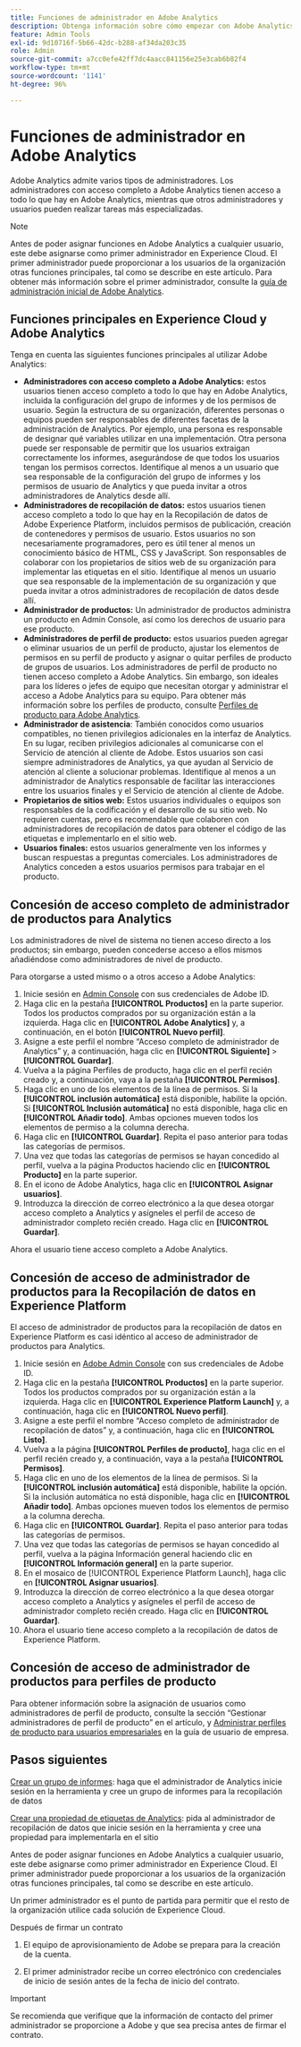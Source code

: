 ```yaml
---
title: Funciones de administrador en Adobe Analytics
description: Obtenga información sobre cómo empezar con Adobe Analytics, los tipos de funciones generales y el inicio de sesión en la interfaz de usuario.
feature: Admin Tools
exl-id: 9d10716f-5b66-42dc-b288-af34da203c35
role: Admin
source-git-commit: a7cc0efe42ff7dc4aacc841156e25e3cab6b82f4
workflow-type: tm+mt
source-wordcount: '1141'
ht-degree: 96%

---
```


# Funciones de administrador en Adobe Analytics

Adobe Analytics admite varios tipos de administradores. Los administradores con acceso completo a Adobe Analytics tienen acceso a todo lo que hay en Adobe Analytics, mientras que otros administradores y usuarios pueden realizar tareas más especializadas.

>[!NOTE]
>
>Antes de poder asignar funciones en Adobe Analytics a cualquier usuario, este debe asignarse como primer administrador en Experience Cloud. El primer administrador puede proporcionar a los usuarios de la organización otras funciones principales, tal como se describe en este artículo. Para obtener más información sobre el primer administrador, consulte la [guía de administración inicial de Adobe Analytics](/help/admin/admin-console/first-admin-guide.md).


## Funciones principales en Experience Cloud y Adobe Analytics

Tenga en cuenta las siguientes funciones principales al utilizar Adobe Analytics:

* **Administradores con acceso completo a Adobe Analytics:** estos usuarios tienen acceso completo a todo lo que hay en Adobe Analytics, incluida la configuración del grupo de informes y de los permisos de usuario. Según la estructura de su organización, diferentes personas o equipos pueden ser responsables de diferentes facetas de la administración de Analytics. Por ejemplo, una persona es responsable de designar qué variables utilizar en una implementación. Otra persona puede ser responsable de permitir que los usuarios extraigan correctamente los informes, asegurándose de que todos los usuarios tengan los permisos correctos. Identifique al menos a un usuario que sea responsable de la configuración del grupo de informes y los permisos de usuario de Analytics y que pueda invitar a otros administradores de Analytics desde allí.
* **Administradores de recopilación de datos:** estos usuarios tienen acceso completo a todo lo que hay en la Recopilación de datos de Adobe Experience Platform, incluidos permisos de publicación, creación de contenedores y permisos de usuario. Estos usuarios no son necesariamente programadores, pero es útil tener al menos un conocimiento básico de HTML, CSS y JavaScript. Son responsables de colaborar con los propietarios de sitios web de su organización para implementar las etiquetas en el sitio. Identifique al menos un usuario que sea responsable de la implementación de su organización y que pueda invitar a otros administradores de recopilación de datos desde allí.
* **Administrador de productos:** Un administrador de productos administra un producto en Admin Console, así como los derechos de usuario para ese producto.
* **Administradores de perfil de producto:** estos usuarios pueden agregar o eliminar usuarios de un perfil de producto, ajustar los elementos de permisos en su perfil de producto y asignar o quitar perfiles de producto de grupos de usuarios. Los administradores de perfil de producto no tienen acceso completo a Adobe Analytics. Sin embargo, son ideales para los líderes o jefes de equipo que necesitan otorgar y administrar el acceso a Adobe Analytics para su equipo. Para obtener más información sobre los perfiles de producto, consulte [Perfiles de producto para Adobe Analytics](/help/admin/admin-console/permissions/product-profile.md).
* **Administrador de asistencia**: También conocidos como usuarios compatibles, no tienen privilegios adicionales en la interfaz de Analytics. En su lugar, reciben privilegios adicionales al comunicarse con el Servicio de atención al cliente de Adobe. Estos usuarios son casi siempre administradores de Analytics, ya que ayudan al Servicio de atención al cliente a solucionar problemas. Identifique al menos a un administrador de Analytics responsable de facilitar las interacciones entre los usuarios finales y el Servicio de atención al cliente de Adobe.
* **Propietarios de sitios web:** Estos usuarios individuales o equipos son responsables de la codificación y el desarrollo de su sitio web. No requieren cuentas, pero es recomendable que colaboren con administradores de recopilación de datos para obtener el código de las etiquetas e implementarlo en el sitio web.
* **Usuarios finales:** estos usuarios generalmente ven los informes y buscan respuestas a preguntas comerciales. Los administradores de Analytics conceden a estos usuarios permisos para trabajar en el producto.

## Concesión de acceso completo de administrador de productos para Analytics

Los administradores de nivel de sistema no tienen acceso directo a los productos; sin embargo, pueden concederse acceso a ellos mismos añadiéndose como administradores de nivel de producto.

Para otorgarse a usted mismo o a otros acceso a Adobe Analytics:

1. Inicie sesión en [Admin Console](https://adminconsole.adobe.com/) con sus credenciales de Adobe ID.
1. Haga clic en la pestaña **[!UICONTROL Productos]** en la parte superior. Todos los productos comprados por su organización están a la izquierda. Haga clic en **[!UICONTROL Adobe Analytics]** y, a continuación, en el botón **[!UICONTROL Nuevo perfil]**.
1. Asigne a este perfil el nombre “Acceso completo de administrador de Analytics” y, a continuación, haga clic en **[!UICONTROL Siguiente]** > **[!UICONTROL Guardar]**.
1. Vuelva a la página Perfiles de producto, haga clic en el perfil recién creado y, a continuación, vaya a la pestaña **[!UICONTROL Permisos]**.
1. Haga clic en uno de los elementos de la línea de permisos. Si la **[!UICONTROL inclusión automática]** está disponible, habilite la opción. Si **[!UICONTROL Inclusión automática]** no está disponible, haga clic en **[!UICONTROL Añadir todo]**. Ambas opciones mueven todos los elementos de permiso a la columna derecha.
1. Haga clic en **[!UICONTROL Guardar]**.
Repita el paso anterior para todas las categorías de permisos.
1. Una vez que todas las categorías de permisos se hayan concedido al perfil, vuelva a la página Productos haciendo clic en **[!UICONTROL Producto]** en la parte superior.
1. En el icono de Adobe Analytics, haga clic en **[!UICONTROL Asignar usuarios]**.
1. Introduzca la dirección de correo electrónico a la que desea otorgar acceso completo a Analytics y asígneles el perfil de acceso de administrador completo recién creado. Haga clic en **[!UICONTROL Guardar]**.

Ahora el usuario tiene acceso completo a Adobe Analytics.

## Concesión de acceso de administrador de productos para la Recopilación de datos en Experience Platform

El acceso de administrador de productos para la recopilación de datos en Experience Platform es casi idéntico al acceso de administrador de productos para Analytics.

1. Inicie sesión en [Adobe Admin Console](https://adminconsole.adobe.com) con sus credenciales de Adobe ID.
1. Haga clic en la pestaña **[!UICONTROL Productos]** en la parte superior. Todos los productos comprados por su organización están a la izquierda. Haga clic en **[!UICONTROL Experience Platform Launch]** y, a continuación, haga clic en **[!UICONTROL Nuevo perfil]**.
1. Asigne a este perfil el nombre “Acceso completo de administrador de recopilación de datos” y, a continuación, haga clic en **[!UICONTROL Listo]**.
1. Vuelva a la página **[!UICONTROL Perfiles de producto]**, haga clic en el perfil recién creado y, a continuación, vaya a la pestaña **[!UICONTROL Permisos]**.
1. Haga clic en uno de los elementos de la línea de permisos. Si la **[!UICONTROL inclusión automática]** está disponible, habilite la opción. Si la inclusión automática no está disponible, haga clic en **[!UICONTROL Añadir todo]**. Ambas opciones mueven todos los elementos de permiso a la columna derecha.
1. Haga clic en **[!UICONTROL Guardar]**. Repita el paso anterior para todas las categorías de permisos.
1. Una vez que todas las categorías de permisos se hayan concedido al perfil, vuelva a la página Información general haciendo clic en **[!UICONTROL Información general]** en la parte superior.
1. En el mosaico de [!UICONTROL Experience Platform Launch], haga clic en **[!UICONTROL Asignar usuarios]**.
1. Introduzca la dirección de correo electrónico a la que desea otorgar acceso completo a Analytics y asígneles el perfil de acceso de administrador completo recién creado. Haga clic en **[!UICONTROL Guardar]**.
1. Ahora el usuario tiene acceso completo a la recopilación de datos de Experience Platform.

## Concesión de acceso de administrador de productos para perfiles de producto

Para obtener información sobre la asignación de usuarios como administradores de perfil de producto, consulte la sección “Gestionar administradores de perfil de producto” en el artículo, y [Administrar perfiles de producto para usuarios empresariales](https://helpx.adobe.com/es/enterprise/using/manage-product-profiles.html) en la guía de usuario de empresa.

## Pasos siguientes

[Crear un grupo de informes](/help/admin/admin/c-manage-report-suites/c-new-report-suite/t-create-a-report-suite.md): haga que el administrador de Analytics inicie sesión en la herramienta y cree un grupo de informes para la recopilación de datos

[Crear una propiedad de etiquetas de Analytics](/help/implement/launch/create-analytics-property.md): pida al administrador de recopilación de datos que inicie sesión en la herramienta y cree una propiedad para implementarla en el sitio

Antes de poder asignar funciones en Adobe Analytics a cualquier usuario, este debe asignarse como primer administrador en Experience Cloud. El primer administrador puede proporcionar a los usuarios de la organización otras funciones principales, tal como se describe en este artículo.

Un primer administrador es el punto de partida para permitir que el resto de la organización utilice cada solución de Experience Cloud.

Después de firmar un contrato

1. El equipo de aprovisionamiento de Adobe se prepara para la creación de la cuenta.

1. El primer administrador recibe un correo electrónico con credenciales de inicio de sesión antes de la fecha de inicio del contrato.

>[!IMPORTANT]
>
>   Se recomienda que verifique que la información de contacto del primer administrador se proporcione a Adobe y que sea precisa antes de firmar el contrato.
